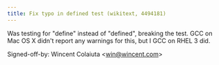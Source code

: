```yaml
---
title: Fix typo in defined test (wikitext, 4494181)
---
```


Was testing for "define" instead of "defined", breaking the test. GCC on Mac OS X didn't report any warnings for this, but I GCC on RHEL 3 did.

Signed-off-by: Wincent Colaiuta &lt;win@wincent.com&gt;
